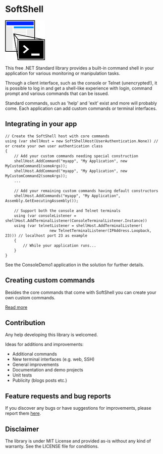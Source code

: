 # SoftShell

![Logo](https://raw.githubusercontent.com/lassenie/SoftShell/d756597f7a28654653d51723fe49dfe08af53796/doc/graphics/Logo.png)

This free .NET Standard library provides a built-in command shell in your application for various monitoring or manipulation tasks.

Through a client interface, such as the console or Telnet (unencrypted!), it is possible to log in and get a shell-like experience with login, command prompt and various commands that can be issued.

Standard commands, such as 'help' and 'exit' exist and more will probably come. Each application can add custom commands or terminal interfaces.

## Integrating in your app

    // Create the SoftShell host with core commands
    using (var shellHost = new SoftShellHost(UserAuthentication.None)) // or create your own user authentication class
    {
        // Add your custom commands needing special construction
        shellHost.AddCommand("myapp", "My Application", new MyCustomCommand1(someArgs));
        shellHost.AddCommand("myapp", "My Application", new MyCustomCommand2(someArgs));
        ...
    
        // Add your remaining custom commands having default constructors
        shellHost.AddCommands("myapp", "My Application", Assembly.GetExecutingAssembly());
    
        // Support both the console and Telnet terminals
        using (var consoleListener = shellHost.AddTerminalListener(ConsoleTerminalListener.Instance))
        using (var telnetListener = shellHost.AddTerminalListener(
                        new TelnetTerminalListener(IPAddress.Loopback, 23))) // localhost port 23 as example
        {
            // While your application runs...
        }
    }

See the ConsoleDemo1 application in the solution for further details.

## Creating custom commands

Besides the core commands that come with SoftShell you can create your own custom commands.

[Read more](doc/CreatingCustomCommands.md)

## Contribution

Any help developing this library is welcomed.

Ideas for additions and improvements:
- Additional commands
- New terminal interfaces (e.g. web, SSH)
- General improvements
- Documentation and demo projects
- Unit tests
- Publicity (blogs posts etc.)

## Feature requests and bug reports

If you discover any bugs or have suggestions for improvements, please report them [here](https://github.com/lassenie/SoftShell/issues).

## Disclaimer

The library is under MIT License and provided as-is without any kind of warranty. See the LICENSE file for conditions.
